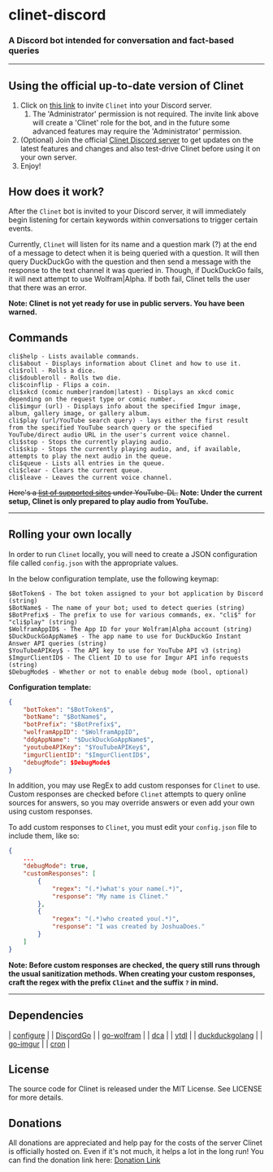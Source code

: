# clinet-discord

### A Discord bot intended for conversation and fact-based queries

----

## Using the official up-to-date version of Clinet

1. Click on [this link](https://discordapp.com/api/oauth2/authorize?client_id=374546169755598849&permissions=8&scope=bot) to invite `Clinet` into your Discord server.
    1. The 'Administrator' permission is not required. The invite link above
    will create a 'Clinet' role for the bot, and in the future some advanced
	features may require the 'Administrator' permission.
2. (Optional) Join the official [Clinet Discord server](https://discord.gg/qkbKEWT) to get updates on the latest features and changes and also test-drive Clinet before using it on your own server.
3. Enjoy!

## How does it work?

After the `Clinet` bot is invited to your Discord server, it will immediately
begin listening for certain keywords within conversations to trigger certain
events.

Currently, `Clinet` will listen for its name and a question mark (?) at the end of
a message to detect when it is being queried with a question. It will then query
DuckDuckGo with the question and then send a message with the response to the
text channel it was queried in. Though, if DuckDuckGo fails, it will next attempt
to use Wolfram|Alpha. If both fail, Clinet tells the user that there was an error.

**Note: Clinet is not yet ready for use in public servers. You have been warned.**

## Commands

```
cli$help - Lists available commands.
cli$about - Displays information about Clinet and how to use it.
cli$roll - Rolls a dice.
cli$doubleroll - Rolls two die.
cli$coinflip - Flips a coin.
cli$xkcd (comic number|random|latest) - Displays an xkcd comic depending on the request type or comic number.
cli$imgur (url) - Displays info about the specified Imgur image, album, gallery image, or gallery album.
cli$play (url/YouTube search query) - lays either the first result from the specified YouTube search query or the specified YouTube/direct audio URL in the user's current voice channel.
cli$stop - Stops the currently playing audio.
cli$skip - Stops the currently playing audio, and, if available, attempts to play the next audio in the queue.
cli$queue - Lists all entries in the queue.
cli$clear - Clears the current queue.
cli$leave - Leaves the current voice channel.
```

~~Here's a [list of supported sites](https://rg3.github.io/youtube-dl/supportedsites.html) under YouTube-DL.~~
**Note: Under the current setup, Clinet is only prepared to play audio from YouTube.**

----

## Rolling your own locally
 
In order to run `Clinet` locally, you will need to create a JSON configuration
file called `config.json` with the appropriate values.

In the below configuration template, use the following keymap:
```
$BotToken$ - The bot token assigned to your bot application by Discord (string)
$BotName$ - The name of your bot; used to detect queries (string)
$BotPrefix$ - The prefix to use for various commands, ex. "cli$" for "cli$play" (string)
$WolframAppID$ - The App ID for your Wolfram|Alpha account (string)
$DuckDuckGoAppName$ - The app name to use for DuckDuckGo Instant Answer API queries (string)
$YouTubeAPIKey$ - The API key to use for YouTube API v3 (string)
$ImgurClientID$ - The Client ID to use for Imgur API info requests (string)
$DebugMode$ - Whether or not to enable debug mode (bool, optional)
```

**Configuration template:**
```JSON
{
	"botToken": "$BotToken$",
	"botName": "$BotName$",
	"botPrefix": "$BotPrefix$",
	"wolframAppID": "$WolframAppID",
	"ddgAppName": "$DuckDuckGoAppName$",
	"youtubeAPIKey": "$YouTubeAPIKey$",
	"imgurClientID": "$ImgurClientID$",
	"debugMode": $DebugMode$
}
```

In addition, you may use RegEx to add custom responses for `Clinet` to use.
Custom responses are checked before `Clinet` attempts to query online sources
for answers, so you may override answers or even add your own using custom
responses.

To add custom responses to `Clinet`, you must edit your `config.json` file
to include them, like so:

```JSON
{
	...
	"debugMode": true,
	"customResponses": [
		{
			"regex": "(.*)what's your name(.*)",
			"response": "My name is Clinet."
		},
		{
			"regex": "(.*)who created you(.*)",
			"response": "I was created by JoshuaDoes."
		}
	]
}
```

**Note: Before custom responses are checked, the query still runs through the
usual sanitization methods. When creating your custom responses, craft the regex
with the prefix `Clinet` and the suffix `?` in mind.**

----

## Dependencies

| [configure](https://github.com/paked/configure) |
| [DiscordGo](https://github.com/bwmarrin/discordgo) |
| [go-wolfram](https://github.com/JoshuaDoes/go-wolfram) |
| [dca](https://github.com/jonas747/dca) |
| [ytdl](https://github.com/rylio/ytdl) |
| [duckduckgolang](https://github.com/JoshuaDoes/duckduckgolang) |
| [go-imgur](https://github.com/koffeinsource/go-imgur) |
| [cron](https://github.com/robfig/cron) |

## License
The source code for Clinet is released under the MIT License. See LICENSE for more details.

## Donations
All donations are appreciated and help pay for the costs of the server Clinet is officially hosted on. Even if it's not much, it helps a lot in the long run!
You can find the donation link here: [Donation Link](https://paypal.me/JoshuaDoes)